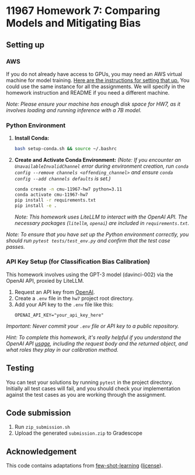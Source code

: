 # 11967 Homework 7: Comparing Models and Mitigating Bias

## Setting up

### AWS
If you do not already have access to GPUs, you may need an AWS virtual machine for model training.
[Here are the instructions for setting that up.](https://docs.google.com/presentation/d/1zNOkS8GmtJxMQ74g41610RVe-ZYNkGwkZfq18mr78ME/edit?usp=sharing) 
You could use the same instance for all the assignments. We will specify in the homework instruction and README if you need a different machine.

*Note: Please ensure your machine has enough disk space for HW7, as it involves loading and running inference with a 7B model.*

### Python Environment
1.  **Install Conda:**
    ```bash
    bash setup-conda.sh && source ~/.bashrc
    ```
2.  **Create and Activate Conda Environment:**
    *(Note: If you encounter an `UnavailableInvalidChannel` error during environment creation, run `conda config --remove channels <offending_channel>` and ensure `conda config --add channels defaults` is set.)*
    ```bash
    conda create -n cmu-11967-hw7 python=3.11
    conda activate cmu-11967-hw7
    pip install -r requirements.txt
    pip install -e .
    ```
    *Note: This homework uses LiteLLM to interact with the OpenAI API. The necessary packages (`litellm`, `openai`) are included in `requirements.txt`.*

*Note: To ensure that you have set up the Python environment correctly, you should run
`pytest tests/test_env.py` and confirm that the test case passes.*

### API Key Setup (for Classification Bias Calibration)
This homework involves using the GPT-3 model (davinci-002) via the OpenAI API, proxied by LiteLLM.
1.  Request an API key from [OpenAI](https://platform.openai.com/api-keys).
2.  Create a `.env` file in the `hw7` project root directory.
3.  Add your API key to the `.env` file like this:
    ```env
    OPENAI_API_KEY="your_api_key_here"
    ```
*Important: Never commit your `.env` file or API key to a public repository.*

*Hint: To complete this homework, it's really helpful if you understand the OpenAI API [usage](https://platform.openai.com/docs/api-reference/completions), including the request body and the returned object, and what roles they play in our calibration method.*

## Testing
You can test your solutions by running `pytest` in the project directory. Initially all test cases will fail, and you should check your implementation against the test cases as you are working through the assignment.

## Code submission
1. Run `zip_submission.sh`
2. Upload the generated `submission.zip` to Gradescope


## Acknowledgement
This code contains adaptations from [few-shot-learning](https://github.com/tonyzhaozh/few-shot-learning) ([license](copyright/few-shot-learning)).